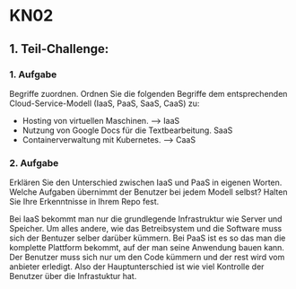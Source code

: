 # KN02

## 1. Teil-Challenge:

### 1. Aufgabe
Begriffe zuordnen. Ordnen Sie die folgenden Begriffe dem entsprechenden Cloud-Service-Modell (IaaS, PaaS, SaaS, CaaS) zu:

- Hosting von virtuellen Maschinen. --> IaaS
- Nutzung von Google Docs für die Textbearbeitung. SaaS
- Containerverwaltung mit Kubernetes. --> CaaS


### 2. Aufgabe
Erklären Sie den Unterschied zwischen IaaS und PaaS in eigenen Worten. Welche Aufgaben übernimmt der Benutzer bei jedem Modell selbst?
Halten Sie Ihre Erkenntnisse in Ihrem Repo fest.

Bei IaaS bekommt man nur die grundlegende Infrastruktur wie Server und Speicher. Um alles andere, wie das Betreibsystem und die Software muss sich der Bentuzer selber darüber kümmern. Bei PaaS ist es so das man die komplette Plattform bekommt, auf der man seine Anwendung bauen kann. Der Benutzer muss sich nur um den Code kümmern und der rest wird vom anbieter erledigt. Also der Hauptunterschied ist wie viel Kontrolle der Benutzer über die Infrastuktur hat.




